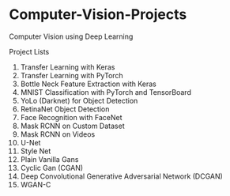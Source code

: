 # Computer-Vision-Projects

Computer Vision using Deep Learning

Project Lists

1) Transfer Learning with Keras
2) Transfer Learning with PyTorch
3) Bottle Neck Feature Extraction with Keras
4) MNIST Classification with PyTorch and TensorBoard
5) YoLo (Darknet) for Object Detection
6) RetinaNet Object Detection
7) Face Recognition with FaceNet
8) Mask RCNN on Custom Dataset
9) Mask RCNN on Videos
10) U-Net
11) Style Net
12) Plain Vanilla Gans
13) Cyclic Gan (CGAN)
14) Deep Convolutional Generative Adversarial Network (DCGAN)
15) WGAN-C
